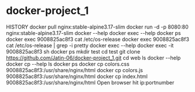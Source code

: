 # docker-project_1

HISTORY
docker pull nginx:stable-alpine3.17-slim
docker run -d -p 8080:80 nginx:stable-alpine3.17-slim
docker --help
docker exec --help
docker ps
docker exec 9008825ac8f3 cat /etc/os-release
docker exec 9008825ac8f3 cat /etc/os-release | grep -i pretty
docker exec --help
docker exec -it 9008825ac8f3 sh
docker ps
mkdir test
cd test
git clone https://github.com/Jatin-06/docker-project_1.git
cd web
ls
docker --help
docker cp --help
ls
docker ps
docker cp colors.css 9008825ac8f3:/usr/share/nginx/html
docker cp colors.js 9008825ac8f3:/usr/share/nginx/html
docker cp index.html 9008825ac8f3:/usr/share/nginx/html
Open browser hit ip:portnumber
